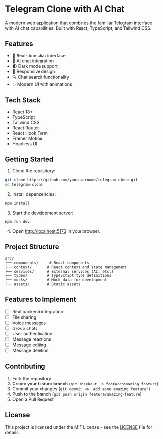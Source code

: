 # Telegram Clone with AI Chat

A modern web application that combines the familiar Telegram interface with AI chat capabilities. Built with React, TypeScript, and Tailwind CSS.

## Features

- 💬 Real-time chat interface
- 🤖 AI chat integration
- 🌓 Dark mode support
- 📱 Responsive design
- 🔍 Chat search functionality
- ✨ Modern UI with animations

## Tech Stack

- React 18+
- TypeScript
- Tailwind CSS
- React Router
- React Hook Form
- Framer Motion
- Headless UI

## Getting Started

1. Clone the repository:
```bash
git clone https://github.com/yourusername/telegram-clone.git
cd telegram-clone
```

2. Install dependencies:
```bash
npm install
```

3. Start the development server:
```bash
npm run dev
```

4. Open [http://localhost:5173](http://localhost:5173) in your browser.

## Project Structure

```
src/
├── components/     # React components
├── context/       # React context and state management
├── services/      # External services (AI, etc.)
├── types/         # TypeScript type definitions
├── mocks/         # Mock data for development
└── assets/        # Static assets
```

## Features to Implement

- [ ] Real backend integration
- [ ] File sharing
- [ ] Voice messages
- [ ] Group chats
- [ ] User authentication
- [ ] Message reactions
- [ ] Message editing
- [ ] Message deletion

## Contributing

1. Fork the repository
2. Create your feature branch (`git checkout -b feature/amazing-feature`)
3. Commit your changes (`git commit -m 'Add some amazing feature'`)
4. Push to the branch (`git push origin feature/amazing-feature`)
5. Open a Pull Request

## License

This project is licensed under the MIT License - see the [LICENSE](LICENSE) file for details.
